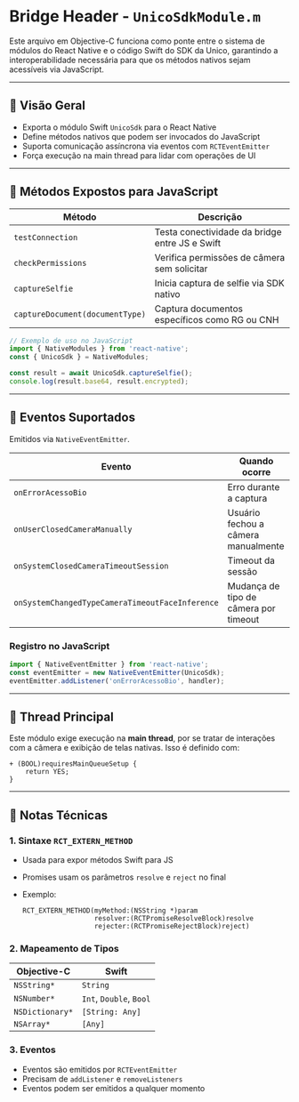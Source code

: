 # Bridge Header - `UnicoSdkModule.m`

Este arquivo em Objective-C funciona como ponte entre o sistema de módulos do React Native e o código Swift do SDK da Unico, garantindo a interoperabilidade necessária para que os métodos nativos sejam acessíveis via JavaScript.

---

## 🧩 Visão Geral

* Exporta o módulo Swift `UnicoSdk` para o React Native
* Define métodos nativos que podem ser invocados do JavaScript
* Suporta comunicação assíncrona via eventos com `RCTEventEmitter`
* Força execução na main thread para lidar com operações de UI

---

## 🔧 Métodos Expostos para JavaScript

| Método                          | Descrição                                      |
| ------------------------------- | ---------------------------------------------- |
| `testConnection`                | Testa conectividade da bridge entre JS e Swift |
| `checkPermissions`              | Verifica permissões de câmera sem solicitar    |
| `captureSelfie`                 | Inicia captura de selfie via SDK nativo        |
| `captureDocument(documentType)` | Captura documentos específicos como RG ou CNH  |

```ts
// Exemplo de uso no JavaScript
import { NativeModules } from 'react-native';
const { UnicoSdk } = NativeModules;

const result = await UnicoSdk.captureSelfie();
console.log(result.base64, result.encrypted);
```

---

## 🔄 Eventos Suportados

Emitidos via `NativeEventEmitter`.

| Evento                                          | Quando ocorre                         |
| ----------------------------------------------- | ------------------------------------- |
| `onErrorAcessoBio`                              | Erro durante a captura                |
| `onUserClosedCameraManually`                    | Usuário fechou a câmera manualmente   |
| `onSystemClosedCameraTimeoutSession`            | Timeout da sessão                     |
| `onSystemChangedTypeCameraTimeoutFaceInference` | Mudança de tipo de câmera por timeout |

### Registro no JavaScript

```ts
import { NativeEventEmitter } from 'react-native';
const eventEmitter = new NativeEventEmitter(UnicoSdk);
eventEmitter.addListener('onErrorAcessoBio', handler);
```

---

## 🧵 Thread Principal

Este módulo exige execução na **main thread**, por se tratar de interações com a câmera e exibição de telas nativas. Isso é definido com:

```objc
+ (BOOL)requiresMainQueueSetup {
    return YES;
}
```

---

## 📌 Notas Técnicas

### 1. Sintaxe `RCT_EXTERN_METHOD`

* Usada para expor métodos Swift para JS
* Promises usam os parâmetros `resolve` e `reject` no final
* Exemplo:

  ```objc
  RCT_EXTERN_METHOD(myMethod:(NSString *)param
                    resolver:(RCTPromiseResolveBlock)resolve
                    rejecter:(RCTPromiseRejectBlock)reject)
  ```

### 2. Mapeamento de Tipos

| Objective-C     | Swift                   |
| --------------- | ----------------------- |
| `NSString*`     | `String`                |
| `NSNumber*`     | `Int`, `Double`, `Bool` |
| `NSDictionary*` | `[String: Any]`         |
| `NSArray*`      | `[Any]`                 |

### 3. Eventos

* Eventos são emitidos por `RCTEventEmitter`
* Precisam de `addListener` e `removeListeners`
* Eventos podem ser emitidos a qualquer momento
